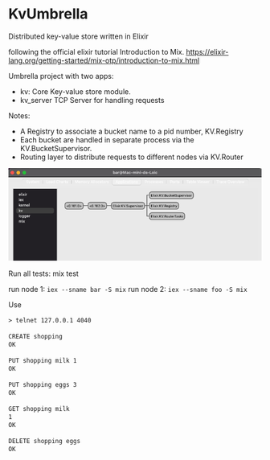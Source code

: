 # KvUmbrella

Distributed key-value store written in Elixir

following the official elixir tutorial Introduction to Mix.
https://elixir-lang.org/getting-started/mix-otp/introduction-to-mix.html

Umbrella project with two apps:

- kv: Core Key-value store module.
- kv_server TCP Server for handling requests

Notes:
- A Registry to associate a bucket name to a pid number, KV.Registry
- Each bucket are handled in separate process via the KV.BucketSupervisor.
- Routing layer to distribute requests to different nodes via KV.Router

![image](https://github.com/loicginoux/elixir-doc-kv-umbrella/blob/master/observer_screenshot.png)


Run all tests: mix test

run node 1: `iex --sname bar -S mix`
run node 2: `iex --sname foo -S mix`

Use

```
> telnet 127.0.0.1 4040

CREATE shopping
OK

PUT shopping milk 1
OK

PUT shopping eggs 3
OK

GET shopping milk
1
OK

DELETE shopping eggs
OK
```